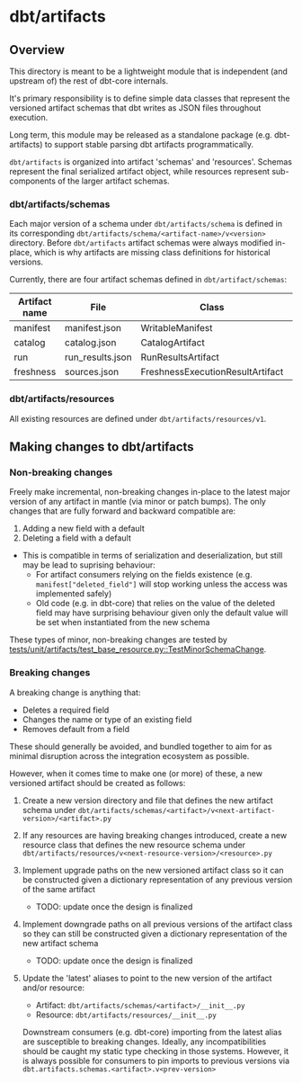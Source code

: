 # dbt/artifacts

## Overview
This directory is meant to be a lightweight module that is independent (and upstream of) the rest of dbt-core internals.

It's primary responsibility is to define simple data classes that represent the versioned artifact schemas that dbt writes as JSON files throughout execution. 

Long term, this module may be released as a standalone package (e.g. dbt-artifacts) to support stable parsing dbt artifacts programmatically.

`dbt/artifacts` is organized into artifact 'schemas' and 'resources'. Schemas represent the final serialized artifact object, while resources represent sub-components of the larger artifact schemas.

### dbt/artifacts/schemas


Each major version of a schema under `dbt/artifacts/schema` is defined in its corresponding `dbt/artifacts/schema/<artifact-name>/v<version>` directory. Before `dbt/artifacts` artifact schemas were always modified in-place, which is why artifacts are missing class definitions for historical versions.

Currently, there are four artifact schemas defined in `dbt/artifact/schemas`:

| Artifact name | File             | Class                            | Latest definition                 |
|---------------|------------------|----------------------------------|-----------------------------------|
| manifest      | manifest.json    | WritableManifest                 | dbt/artifacts/schema/manifest/v11 |
| catalog       | catalog.json     | CatalogArtifact                  | dbt/artifacts/schema/catalog/v1   |
| run           | run_results.json | RunResultsArtifact               | dbt/artifacts/schema/run/v5       |
| freshness     | sources.json     | FreshnessExecutionResultArtifact | dbt/artifacts/schema/freshness/v3 |


### dbt/artifacts/resources

All existing resources are defined under `dbt/artifacts/resources/v1`.

## Making changes to dbt/artifacts

### Non-breaking changes

Freely make incremental, non-breaking changes in-place to the latest major version of any artifact in mantle (via minor or patch bumps). The only changes that are fully forward and backward compatible are: 
1. Adding a new field with a default
2. Deleting a field with a default
  * This is compatible in terms of serialization and deserialization, but still may be lead to suprising behaviour:
    * For artifact consumers relying on the fields existence (e.g. `manifest["deleted_field"]` will stop working unless the access was implemented safely)
    * Old code (e.g. in dbt-core) that relies on the value of the deleted field may have surprising behaviour given only the default value will be set when instantiated from the new schema

These types of minor, non-breaking changes are tested by [tests/unit/artifacts/test_base_resource.py::TestMinorSchemaChange](https://github.com/dbt-labs/dbt-core/blob/main/tests/unit/artifacts/test_base_resource.py).

### Breaking changes
A breaking change is anything that: 
* Deletes a required field
* Changes the name or type of an existing field
* Removes default from a field

These should generally be avoided, and bundled together to aim for as minimal disruption across the integration ecosystem as possible. 

However, when it comes time to make one (or more) of these, a new versioned artifact should be created as follows: 
 1. Create a new version directory and file that defines the new artifact schema under `dbt/artifacts/schemas/<artifact>/v<next-artifact-version>/<artifact>.py`
 2. If any resources are having breaking changes introduced, create a new resource class that defines the new resource schema under `dbt/artifacts/resources/v<next-resource-version>/<resource>.py`
 3. Implement upgrade paths on the new versioned artifact class so it can be constructed given a dictionary representation of any previous version of the same artifact
     * TODO: update once the design is finalized
4. Implement downgrade paths on all previous versions of the artifact class so they can still be constructed given a dictionary representation of the new artifact schema
    * TODO: update once the design is finalized
5. Update the 'latest' aliases to point to the new version of the artifact and/or resource:
    * Artifact: `dbt/artifacts/schemas/<artifact>/__init__.py `
    * Resource: `dbt/artifacts/resources/__init__.py `

    Downstream consumers (e.g. dbt-core) importing from the latest alias are susceptible to breaking changes. Ideally, any incompatibilities should be caught my static type checking in those systems. However, it is always possible for consumers to pin imports to previous versions via `dbt.artifacts.schemas.<artifact>.v<prev-version>`
